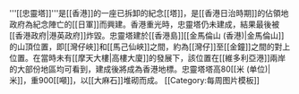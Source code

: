'''[[忠靈塔]]'''是[[香港]]的一座已拆卸的紀念[[塔]]，是[[香港日治時期]]的佔領地政府為紀念陣亡的[[日軍]]而興建。香港重光時，忠靈塔仍未建成，結果最後被[[香港政府|港英政府]]炸毀。忠靈塔建於[[香港島]][[金馬倫山 (香港)|金馬倫山]]的山頂位置，即[[灣仔峽]]和[[馬己仙峽]]之間，約為[[灣仔]]至[[金鐘]]之間的對上位置。在當時未有[[摩天大樓|高樓大廈]]的發展下，該位置在[[維多利亞港]]兩岸的大部份地區均可看到，建成後將成為香港地標。忠靈塔塔高80[[米 (单位)|米]]，重900[[噸]]，以[[大麻石]]堆砌而成。
<noinclude>[[Category:每周图片模板]]</noinclude>
